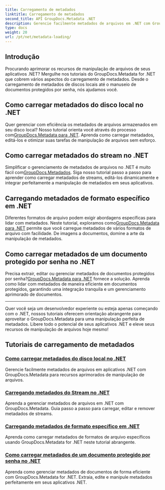 ```yaml
---
title: Carregamento de metadados
linktitle: Carregamento de metadados
second_title: API GroupDocs.Metadata .NET
description: Gerencie facilmente metadados de arquivos em .NET com GroupDocs.Metadata. Aprenda técnicas de carregamento, edição e muito mais para obter recursos aprimorados de manipulação de arquivos.
type: docs
weight: 20
url: /pt/net/metadata-loading/
---
```

## Introdução

Procurando aprimorar os recursos de manipulação de arquivos de seus aplicativos .NET? Mergulhe nos tutoriais do GroupDocs.Metadata for .NET que cobrem vários aspectos do carregamento de metadados. Desde o carregamento de metadados de discos locais até o manuseio de documentos protegidos por senha, nós ajudamos você.

## Como carregar metadados do disco local no .NET

 Quer gerenciar com eficiência os metadados de arquivos armazenados em seu disco local? Nosso tutorial orienta você através do processo com[GroupDocs.Metadata para .NET](./load-metadata-local-disk/). Aprenda como carregar metadados, editá-los e otimizar suas tarefas de manipulação de arquivos sem esforço.

## Como carregar metadados do stream no .NET

 Simplificar o gerenciamento de metadados de arquivos no .NET é muito fácil com[GroupDocs.Metadados](./load-metadata-stream/). Siga nosso tutorial passo a passo para aprender como carregar metadados de streams, editá-los dinamicamente e integrar perfeitamente a manipulação de metadados em seus aplicativos.

## Carregando metadados de formato específico em .NET

 Diferentes formatos de arquivo podem exigir abordagens específicas para lidar com metadados. Neste tutorial, exploramos como[GroupDocs.Metadata para .NET](./load-metadata-specific-format/) permite que você carregue metadados de vários formatos de arquivo com facilidade. De imagens a documentos, domine a arte da manipulação de metadados.

## Como carregar metadados de um documento protegido por senha no .NET

Precisa extrair, editar ou gerenciar metadados de documentos protegidos por senha?[GroupDocs.Metadata para .NET](./load-metadata-password-protected/) fornece a solução. Aprenda como lidar com metadados de maneira eficiente em documentos protegidos, garantindo uma integração tranquila e um gerenciamento aprimorado de documentos.

----
Quer você seja um desenvolvedor experiente ou esteja apenas começando com o .NET, nossos tutoriais oferecem orientação abrangente para aproveitar o GroupDocs.Metadata para uma manipulação perfeita de metadados. Libere todo o potencial de seus aplicativos .NET e eleve seus recursos de manipulação de arquivos hoje mesmo!

## Tutoriais de carregamento de metadados
### [Como carregar metadados do disco local no .NET](./load-metadata-local-disk/)
Gerencie facilmente metadados de arquivos em aplicativos .NET com GroupDocs.Metadata para recursos aprimorados de manipulação de arquivos.
### [Carregando metadados do Stream no .NET](./load-metadata-stream/)
Aprenda a gerenciar metadados de arquivos em .NET com GroupDocs.Metadata. Guia passo a passo para carregar, editar e remover metadados de streams.
### [Carregando metadados de formato específico em .NET](./load-metadata-specific-format/)
Aprenda como carregar metadados de formatos de arquivo específicos usando GroupDocs.Metadata for .NET neste tutorial abrangente.
### [Como carregar metadados de um documento protegido por senha no .NET](./load-metadata-password-protected/)
Aprenda como gerenciar metadados de documentos de forma eficiente com GroupDocs.Metadata for .NET. Extraia, edite e manipule metadados perfeitamente em seus aplicativos .NET.